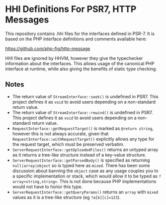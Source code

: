 HHI Definitions For PSR7, HTTP Messages
=======================================

This repository contains .hhi files for the interfaces defined in PSR-7.
It is based on the PHP interface definitions and comments available here:

https://github.com/php-fig/http-message

HHI files are ignored by HHVM, however they give the typechecker information
about the interfaces. This allows usage of the canonical PHP interface at
runtime, while also giving the benefits of static type checking.

Notes
-----

- The return value of `StreamInterface::seek()` is undefined in PSR7. This
  project defines it as `void` to avoid users depending on a non-standard
  return value.
- The return value of `StreamInterface::rewind()` is undefined in PSR7. This
  project defines it as `void` to avoid users depending on a non-standard
  return value.
- `RequestInterface::getRequestTarget()` is marked as `@return string`, however
  this is not always accurate, given that
  `RequestInterface::withRequestTarget()` explicitly allows any type for the
  request target, which must be preserved verbatim.
- `ServerRequestInterface::getUploadedFiles()` returns an untyped array as
  it returns a tree-like structure instead of a key-value structure.
- `ServerRequestInterface::getParsedBody()` is specified as returning
  `null|array|object` so is typed here as `mixed`. There has been some
  discussion about banning the `object` case as any usage couples you to a
  specific implementation or stack, which would allow it to be typed as
  `?array<string,string>`. This is not done because PHP implementations would
  not have to honor this type.
- `ServerRequestInterface::getQueryParams()` returns an `array` with `mixed`
  values as it is a tree-like structure (eg `?a[b][c]=123`).

